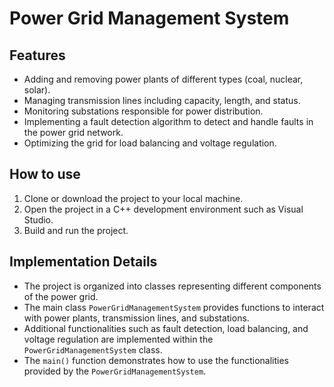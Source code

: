 # Power Grid Management System

## Features
- Adding and removing power plants of different types (coal, nuclear, solar).
- Managing transmission lines including capacity, length, and status.
- Monitoring substations responsible for power distribution.
- Implementing a fault detection algorithm to detect and handle faults in the power grid network.
- Optimizing the grid for load balancing and voltage regulation.
## How to use
1. Clone or download the project to your local machine.
2. Open the project in a C++ development environment such as Visual Studio.
3. Build and run the project.
## Implementation Details
- The project is organized into classes representing different components of the power grid.
- The main class `PowerGridManagementSystem` provides functions to interact with power plants, transmission lines, and substations.
- Additional functionalities such as fault detection, load balancing, and voltage regulation are implemented within the `PowerGridManagementSystem` class.
- The `main()` function demonstrates how to use the functionalities provided by the `PowerGridManagementSystem`.
